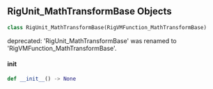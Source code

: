 ## RigUnit_MathTransformBase Objects

```python
class RigUnit_MathTransformBase(RigVMFunction_MathTransformBase)
```

deprecated: 'RigUnit_MathTransformBase' was renamed to 'RigVMFunction_MathTransformBase'.

<a id="unreal.RigUnit_MathTransformBase.__init__"></a>

#### __init__

```python
def __init__() -> None
```

<a id="unreal.RigVMFunction_MathTransformUnaryOp"></a>